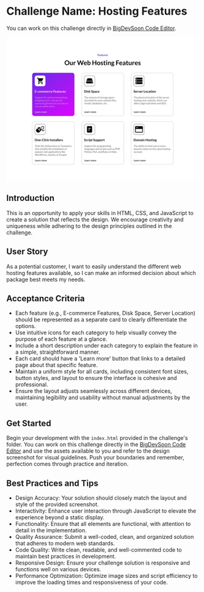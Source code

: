 # Challenge Name: Hosting Features

You can work on this challenge directly in [BigDevSoon Code Editor](https://app.bigdevsoon.me/challenges/hosting-features/browser).

![Hosting Features Design](./design.png)

## Introduction

This is an opportunity to apply your skills in HTML, CSS, and JavaScript to create a solution that reflects the design. We encourage creativity and uniqueness while adhering to the design principles outlined in the challenge.

## User Story

As a potential customer, I want to easily understand the different web hosting features available, so I can make an informed decision about which package best meets my needs.

## Acceptance Criteria

- Each feature (e.g., E-commerce Features, Disk Space, Server Location) should be represented as a separate card to clearly differentiate the options.
- Use intuitive icons for each category to help visually convey the purpose of each feature at a glance.
- Include a short description under each category to explain the feature in a simple, straightforward manner.
- Each card should have a 'Learn more' button that links to a detailed page about that specific feature.
- Maintain a uniform style for all cards, including consistent font sizes, button styles, and layout to ensure the interface is cohesive and professional.
- Ensure the layout adjusts seamlessly across different devices, maintaining legibility and usability without manual adjustments by the user.

## Get Started

Begin your development with the `index.html` provided in the challenge's folder. You can work on this challenge directly in the [BigDevSoon Code Editor](https://app.bigdevsoon.me/challenges/hosting-features/browser) and use the assets available to you and refer to the design screenshot for visual guidelines. Push your boundaries and remember, perfection comes through practice and iteration.

## Best Practices and Tips

- Design Accuracy: Your solution should closely match the layout and style of the provided screenshot.
- Interactivity: Enhance user interaction through JavaScript to elevate the experience beyond a static display.
- Functionality: Ensure that all elements are functional, with attention to detail in the implementation.
- Quality Assurance: Submit a well-coded, clean, and organized solution that adheres to modern web standards.
- Code Quality: Write clean, readable, and well-commented code to maintain best practices in development.
- Responsive Design: Ensure your challenge solution is responsive and functions well on various devices.
- Performance Optimization: Optimize image sizes and script efficiency to improve the loading times and responsiveness of your code.
